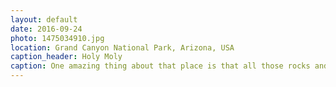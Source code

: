 ```yaml
---
layout: default
date: 2016-09-24
photo: 1475034910.jpg
location: Grand Canyon National Park, Arizona, USA
caption_header: Holy Moly
caption: One amazing thing about that place is that all those rocks and/or cliffs are at the same heights. Those are not mountains coming from the ground. The river is digging into the earth and now creates this giantic hole!
---
```


